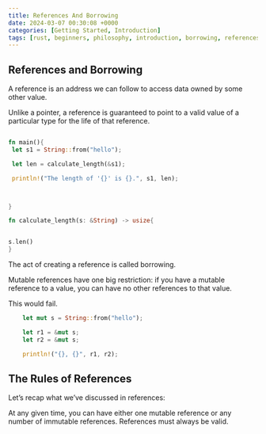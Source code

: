 ```yaml
---
title: References And Borrowing
date: 2024-03-07 00:30:08 +0000
categories: [Getting Started, Introduction]
tags: [rust, beginners, philosophy, introduction, borrowing, references] # TAG names should always be lowercase
---
```


## References and Borrowing

A reference is an address we can follow to access data owned by some other value.

Unlike a pointer, a reference is guaranteed to point to a valid value of a particular type for the
life of that reference.

```rust

fn main(){
 let s1 = String::from("hello");

 let len = calculate_length(&s1);

 println!("The length of '{}' is {}.", s1, len);



}

fn calculate_length(s: &String) -> usize{


s.len()
}
```

The act of creating a reference is called borrowing.

Mutable references have one big restriction: if you have a mutable reference to a value, you can have no other references to that value.

This would fail.

```rust
    let mut s = String::from("hello");

    let r1 = &mut s;
    let r2 = &mut s;

    println!("{}, {}", r1, r2);

```

## The Rules of References

Let’s recap what we’ve discussed in references:

At any given time, you can have either one mutable reference or any number of immutable references.
References must always be valid.
